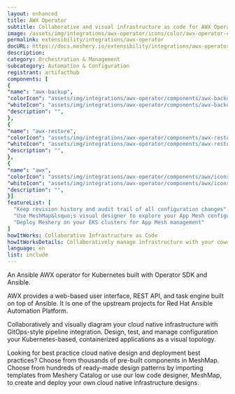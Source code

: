 ```yaml
---
layout: enhanced
title: AWX Operator
subtitle: Collaborative and visual infrastructure as code for AWX Operator
image: /assets/img/integrations/awx-operator/icons/color/awx-operator-color.svg
permalink: extensibility/integrations/awx-operator
docURL: https://docs.meshery.io/extensibility/integrations/awx-operator
description: 
category: Orchestration & Management
subcategory: Automation & Configuration
registrant: artifacthub
components: [
{
"name": "awx-backup",
"colorIcon": "assets/img/integrations/awx-operator/components/awx-backup/icons/color/awx-backup-color.svg",
"whiteIcon": "assets/img/integrations/awx-operator/components/awx-backup/icons/white/awx-backup-white.svg",
"description": "",
},
{
"name": "awx-restore",
"colorIcon": "assets/img/integrations/awx-operator/components/awx-restore/icons/color/awx-restore-color.svg",
"whiteIcon": "assets/img/integrations/awx-operator/components/awx-restore/icons/white/awx-restore-white.svg",
"description": "",
},
{
"name": "awx",
"colorIcon": "assets/img/integrations/awx-operator/components/awx/icons/color/awx-color.svg",
"whiteIcon": "assets/img/integrations/awx-operator/components/awx/icons/white/awx-white.svg",
"description": "",
}]
featureList: [
  "Keep revision history and audit trail of all configuration changes",
  "Use MeshMap&lsquo;s visual designer to explore your App Mesh configuration",
  "Deploy Meshery on your EKS clusters for App Mesh management"
]
howItWorks: Collaborative Infrastructure as Code
howItWorksDetails: Collaboratively manage infrastructure with your coworkers synchronously sharing the same designs.
language: en
list: include
---
```

<p>
An Ansible AWX operator for Kubernetes built with Operator SDK and Ansible.
</p>
<p>AWX provides a web-based user interface, REST API, and task engine built on top of Ansible. It is one of the upstream projects for Red Hat Ansible Automation Platform.</p>
<p>
    Collaboratively and visually diagram your cloud native infrastructure with GitOps-style pipeline integration. Design, test, and manage configuration your Kubernetes-based, containerized applications as a visual topology.
</p>
<p>
    Looking for best practice cloud native design and deployment best practices? Choose from thousands of pre-built components in MeshMap. Choose from hundreds of ready-made design patterns by importing templates from Meshery Catalog or use our low code designer, MeshMap, to create and deploy your own cloud native infrastructure designs.
</p>
